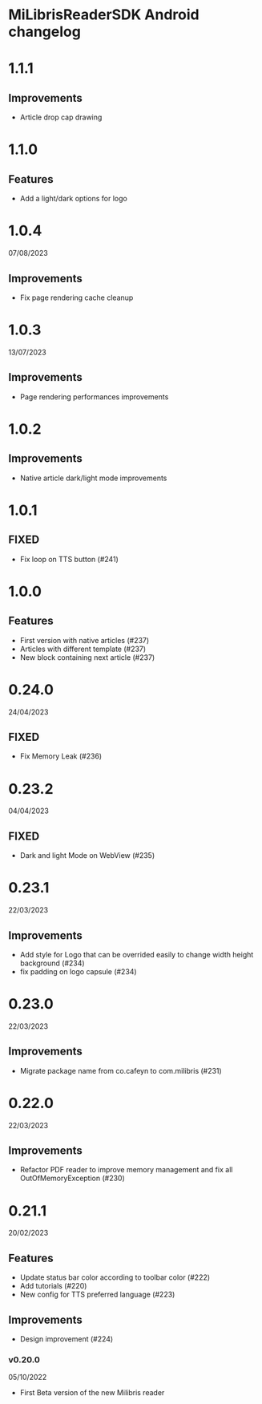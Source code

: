 # MiLibrisReaderSDK Android changelog

# 1.1.1

## Improvements
- Article drop cap drawing

# 1.1.0

## Features
- Add a light/dark options for logo

# 1.0.4

07/08/2023

## Improvements

- Fix page rendering cache cleanup

# 1.0.3

13/07/2023

## Improvements

- Page rendering performances improvements

# 1.0.2

## Improvements

- Native article dark/light mode improvements

# 1.0.1

## FIXED
- Fix loop on TTS button  (#241)

# 1.0.0

## Features
- First version with native articles (#237)
- Articles with different template (#237)
- New block containing next article (#237)

# 0.24.0

24/04/2023

## FIXED

- Fix Memory Leak  (#236)

# 0.23.2

04/04/2023

## FIXED

- Dark and light Mode on WebView  (#235)

# 0.23.1

22/03/2023

## Improvements

- Add style for Logo that can be overrided easily to change width height background (#234)
- fix padding on logo capsule (#234)

# 0.23.0

22/03/2023

## Improvements

- Migrate package name from co.cafeyn to com.milibris  (#231)

# 0.22.0

22/03/2023

## Improvements

- Refactor PDF reader to improve memory management and fix all OutOfMemoryException  (#230)

# 0.21.1

20/02/2023

## Features

- Update status bar color according to toolbar color  (#222)
- Add tutorials (#220)
- New config for TTS preferred language (#223)

## Improvements

- Design improvement  (#224)

### v0.20.0

05/10/2022

- First Beta version of the new Milibris reader 